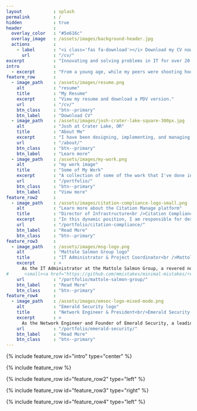 ```yaml
---
layout            : splash
permalink         : /
hidden            : true
header            :
  overlay_color   : "#5e616c"
  overlay_image   : /assets/images/background-header.jpg
  actions         :
    - label       : "<i class='fas fa-download'></i> Download my CV now"
      url         : "/cv/"
excerpt           : "Innovating and solving problems in IT for over 20 years"
intro             : 
  - excerpt       : "From a young age, while my peers were shooting hoops, I was immersed in the world of technology, coding away. Computers have always been my passion, driving me to develop strong analytical skills and a deep understanding of network protocols and technologies. My ability to swiftly acquire new skills on the fly empowers me to troubleshoot, isolate, and resolve issues with efficiency and precision.<br/><small>-Josh Madrone</small>"
feature_row       :
  - image_path    : /assets/images/resume.png
    alt           : "resume"
    title         : "My Resume"
    excerpt       : "View my resume and download a PDV version."
    url           : "/cv/"
    btn_class     : "btn--primary"
    btn_label     : "Download CV"
  - image_path    : /assets/images/josh-crater-lake-square-300px.jpg
    alt           : "Josh at Crater Lake, OR"
    title         : "About Me"
    excerpt       : "I have been designing, implementing, and managing complex routed networks for over 15 years..."
    url           : "/about/"
    btn_class     : "btn--primary"
    btn_label     : "Learn more"
  - image_path    : /assets/images/my-work.png
    alt           : "my work image"
    title         : "Some of My Work"
    excerpt       : "A collection of some of the work that I've done in my career."
    url           : "/portfolio/"
    btn_class     : "btn--primary"
    btn_label     : "View more"  
feature_row2      :
  - image_path    : /assets/images/citation-compliance-logo-small.png
    alt           : "Learn more about the Citation Manage platform"
    title         : "Director of Infrastructure<br />Citation Compliance Inc."
    excerpt       : "In this dynamic position, I am responsible for designing, implementing, and maintaining the robust infrastructure that supports our clients' compliance initiatives."
    url           : "/portfolio/citation-compliance/"
    btn_label     : "Read More"
    btn_class     : "btn--primary"
feature_row3      :
  - image_path    : /assets/images/msg-logo.png
    alt           : "Mattole Salmon Group logo"
    title         : "IT Administrator & Project Coordinator<br />Mattole Salmon Group"
    excerpt       : >
      As the IT Administrator at the Mattole Salmon Group, a revered non-profit organization based in Petrolia, CA, I play a pivotal role in ensuring the seamless operation and optimization of our technological infrastructure. In this dynamic position, I spearheaded a transformative project that underscores our commitment to innovation and efficiency, the migration from an on-premises an all-cloud solution, leveraging the power of Amazon Web Services (AWS) and Microsoft Azure.
#      <small><a href="https://github.com/mmistakes/minimal-mistakes/releases/tag/4.26.1">Latest release v4.26.1</a></small>
    url           : "/portfolio/mattole-salmon-group/"
    btn_label     : "Read More"
    btn_class     : "btn--primary"
feature_row4      :
  - image_path    : /assets/images/emsec-logo-mixed-mode.png
    alt           : "Emerald Security logo"
    title         : "Network Engineer & President<br/>Emerald Security LLC"
    excerpt       : >
      As the Network Engineer and Founder of Emerald Security, a leading Managed Services Provider (MSP) nestled in the picturesque town of Trinidad, California, my role integrates technical expertise, strategic vision, and entrepreneurial spirit. Charged with delivering state-of-the-art IT solutions and safeguarding the digital assets of our clients, I am at the forefront of innovation and excellence in the  rapidly evolving field of cybersecurity and network infrastructure.
    url           : "/portfolio/emerald-security/"
    btn_label     : "Read More"
    btn_class     : "btn--primary"
---
```


{% include feature_row id="intro" type="center" %}

{% include feature_row %}

{% include feature_row id="feature_row2" type="left" %}

{% include feature_row id="feature_row3" type="right" %}

{% include feature_row id="feature_row4" type="left" %}
